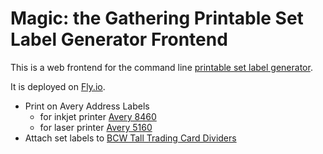 Magic: the Gathering Printable Set Label Generator Frontend
===========================================================

This is a web frontend for the command line
[printable set label generator](https://github.com/gofrolist/mtg-printable-set-label-generator).

It is deployed on [Fly.io](https://mtg-printable-label.fly.dev/).

- Print on Avery Address Labels
  - for inkjet printer [Avery 8460](https://www.amazon.com/Avery-Address-Printers-Permanent-Adhesive/dp/B00004Z6JX)
  - for laser printer [Avery 5160](https://www.amazon.com/Avery-Address-Labels-Laser-Printers/dp/B00006B8FZ)
- Attach set labels to [BCW Tall Trading Card Dividers](https://www.amazon.com/dp/B00S3FF1PI)
